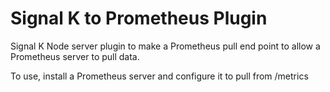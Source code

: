 # Signal K to Prometheus Plugin

Signal K Node server plugin to make a Prometheus pull end point to allow a Prometheus server to pull data.

To use, install a Prometheus server and configure it to pull from /metrics


